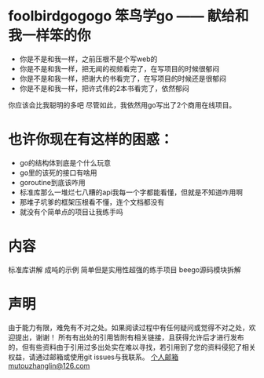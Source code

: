# foolbirdgogogo 笨鸟学go —— 献给和我一样笨的你
- 你是不是和我一样，之前压根不是个写web的
- 你是不是和我一样，把无闻的视频看完了，在写项目的时候很郁闷
- 你是不是和我一样，把谢大的书看完了，在写项目的时候还是很郁闷
- 你是不是和我一样，把许式伟的2本书看完了，依然郁闷

你应该会比我聪明的多吧
尽管如此，我依然用go写出了2个商用在线项目。

# 也许你现在有这样的困惑：
- go的结构体到底是个什么玩意
- go里的该死的接口有啥用
- goroutine到底该咋用
- 标准库那么一堆烂七八糟的api我每一个字都能看懂，但就是不知道咋用啊
- 那堆子坑爹的框架压根看不懂，连个文档都没有
- 就没有个简单点的项目让我练手吗

# 内容
标准库讲解
成吨的示例
简单但是实用性超强的练手项目
beego源码模块拆解

# 声明
由于能力有限，难免有不对之处。如果阅读过程中有任何疑问或觉得不对之处，欢迎提出，谢谢！
所有有出处的引用皆附有相关链接，且获得允许后才进行发布的，但有些资料由于引用过多出处实在难以寻找，若引用到了您的资料侵犯了相关权益，请通过邮箱或使用git issues与我联系。
[个人邮箱]( "mutouzhanglin@126.com")mutouzhanglin@126.com



